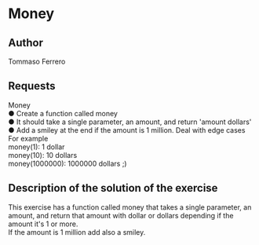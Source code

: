 # Money

## Author

Tommaso Ferrero

## Requests

Money  
● Create a function called money  
● It should take a single parameter, an amount, and return 'amount dollars'  
● Add a smiley at the end if the amount is 1 million. Deal with edge cases  
For example  
money(1): 1 dollar  
money(10): 10 dollars  
money(1000000): 1000000 dollars ;)  

## Description of the solution of the exercise

This exercise has a function called money that takes a single parameter, an amount, and return that amount with dollar or dollars depending if the amount it's 1 or more.  
If the amount is 1 million add also a smiley.  
